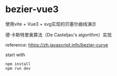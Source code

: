 # bezier-vue3
使用vite + Vue3 + svg实现的贝塞尔曲线演示

德·卡斯特里奥算法（De Casteljau's algorithm）实现

reference: https://zh.javascript.info/bezier-curve

start with
```shell script
npm install
npm run dev
```
